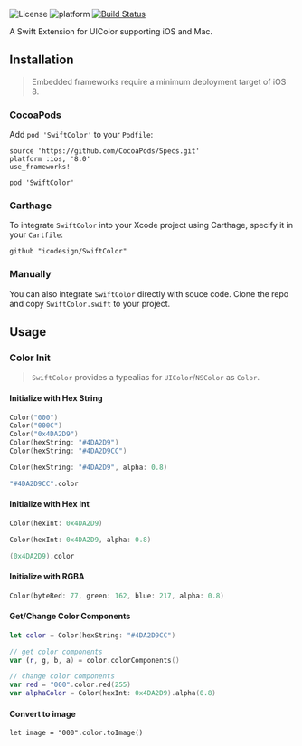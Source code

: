 ![License](https://img.shields.io/badge/license-MIT-green.svg)
![platform](https://img.shields.io/badge/platform-iOS%20%7C%20macOS-blue.svg)
[![Build Status](https://travis-ci.org/icodesign/SwiftColor.svg?branch=master)](https://travis-ci.org/icodesign/SwiftColor) 

A Swift Extension for UIColor supporting iOS and Mac.

## Installation

> Embedded frameworks require a minimum deployment target of iOS 8. 

### CocoaPods

Add ```pod 'SwiftColor'``` to your ```Podfile```: 

```
source 'https://github.com/CocoaPods/Specs.git'
platform :ios, '8.0'
use_frameworks!

pod 'SwiftColor'
```

### Carthage

To integrate ```SwiftColor``` into your Xcode project using Carthage, specify it in your ```Cartfile```:

```
github "icodesign/SwiftColor"
```

### Manually

You can also integrate ```SwiftColor``` directly with souce code. Clone the repo and copy ```SwiftColor.swift``` to your project.

## Usage

### Color Init

> ```SwiftColor``` provides a typealias for ```UIColor```/`NSColor` as ```Color```.

#### Initialize with Hex String

```swift
Color("000")
Color("000C")
Color("0x4DA2D9")
Color(hexString: "#4DA2D9")
Color(hexString: "#4DA2D9CC")

Color(hexString: "#4DA2D9", alpha: 0.8)

"#4DA2D9CC".color
```

#### Initialize with Hex Int

```swift
Color(hexInt: 0x4DA2D9)

Color(hexInt: 0x4DA2D9, alpha: 0.8)

(0x4DA2D9).color
```

#### Initialize with RGBA

```swift
Color(byteRed: 77, green: 162, blue: 217, alpha: 0.8)
```

#### Get/Change Color Components

```swift
let color = Color(hexString: "#4DA2D9CC")

// get color components
var (r, g, b, a) = color.colorComponents()

// change color components
var red = "000".color.red(255)
var alphaColor = Color(hexInt: 0x4DA2D9).alpha(0.8)
```

#### Convert to image

```
let image = "000".color.toImage()
```

